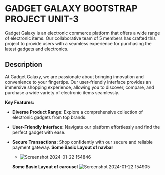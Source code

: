 # GADGET GALAXY BOOTSTRAP PROJECT UNIT-3
Gadget Galaxy is an electronic commerce platform that offers a wide range of electronic items. Our collaborative team of 5 members has crafted this project to provide users with a seamless experience for purchasing the latest gadgets and electronics.

## Description

At Gadget Galaxy, we are passionate about bringing innovation and convenience to your fingertips. Our user-friendly interface provides an immersive shopping experience, allowing you to discover, compare, and purchase a wide variety of electronic items seamlessly.

**Key Features:**
- **Diverse Product Range:** Explore a comprehensive collection of electronic gadgets from top brands.
- **User-Friendly Interface:** Navigate our platform effortlessly and find the perfect gadget with ease.
- **Secure Transactions:** Shop confidently with our secure and reliable payment gateway.
  **Some Basic Layout of navbar**
  - ![Screenshot 2024-01-22 154846](https://github.com/Anujkumar960/algorithm-kalaakar-1234/assets/154539617/e15deb6d-249b-4b53-85c7-b4a53cafc8b3)

  **Some Basic Layout of carousel**
   ![Screenshot 2024-01-22 154905](https://github.com/Anujkumar960/algorithm-kalaakar-1234/assets/154539617/054b4410-92b6-4d76-a81a-0929e2ca9fbd)





